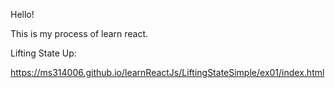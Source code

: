 Hello! 

This is my process of learn react.

Lifting State Up:

https://ms314006.github.io/learnReactJs/LiftingStateSimple/ex01/index.html
